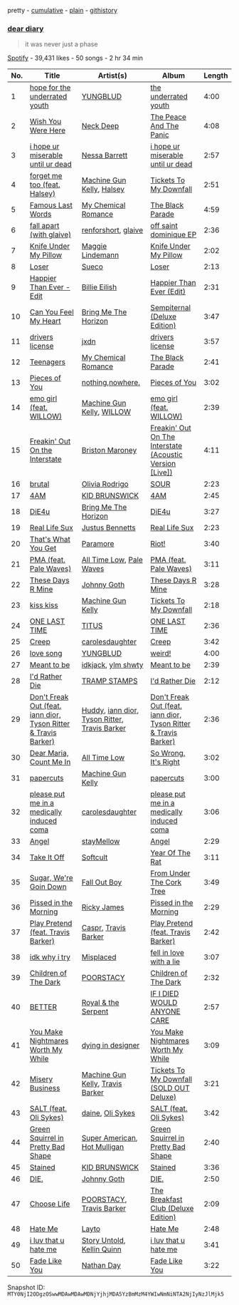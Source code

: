 pretty - [cumulative](/playlists/cumulative/37i9dQZF1DX1vEe0OWx8Fn.md) - [plain](/playlists/plain/37i9dQZF1DX1vEe0OWx8Fn) - [githistory](https://github.githistory.xyz/mackorone/spotify-playlist-archive/blob/main/playlists/plain/37i9dQZF1DX1vEe0OWx8Fn)

### [dear diary](https://open.spotify.com/playlist/37i9dQZF1DX1vEe0OWx8Fn)

> it was never just a phase

[Spotify](https://open.spotify.com/user/spotify) - 39,431 likes - 50 songs - 2 hr 34 min

| No. | Title | Artist(s) | Album | Length |
|---|---|---|---|---|
| 1 | [hope for the underrated youth](https://open.spotify.com/track/24qhW8fqWyrMHqkBfM2HPk) | [YUNGBLUD](https://open.spotify.com/artist/6Ad91Jof8Niiw0lGLLi3NW) | [the underrated youth](https://open.spotify.com/album/0kGTcfwQC5nlsubgxUXdwP) | 4:00 |
| 2 | [Wish You Were Here](https://open.spotify.com/track/4Ssi6tKwrTHi5qvDndrZRP) | [Neck Deep](https://open.spotify.com/artist/2TM0qnbJH4QPhGMCdPt7fH) | [The Peace And The Panic](https://open.spotify.com/album/76NbbdvTc4yP50p5m4u9H3) | 4:08 |
| 3 | [i hope ur miserable until ur dead](https://open.spotify.com/track/4ka1FkKAMde6dQAFFMXKac) | [Nessa Barrett](https://open.spotify.com/artist/7pwufEBGfggjoI8twqlsmQ) | [i hope ur miserable until ur dead](https://open.spotify.com/album/3dv1xXXFHlv3WNSNsSZ93d) | 2:57 |
| 4 | [forget me too \(feat\. Halsey\)](https://open.spotify.com/track/1VSuFS7PahCN3SWbOcQ98m) | [Machine Gun Kelly](https://open.spotify.com/artist/6TIYQ3jFPwQSRmorSezPxX), [Halsey](https://open.spotify.com/artist/26VFTg2z8YR0cCuwLzESi2) | [Tickets To My Downfall](https://open.spotify.com/album/57lgFncHBYu5E3igZnuCJK) | 2:51 |
| 5 | [Famous Last Words](https://open.spotify.com/track/2d6m2F4I7wCuAKtSsdhh83) | [My Chemical Romance](https://open.spotify.com/artist/7FBcuc1gsnv6Y1nwFtNRCb) | [The Black Parade](https://open.spotify.com/album/0FZK97MXMm5mUQ8mtudjuK) | 4:59 |
| 6 | [fall apart \(with glaive\)](https://open.spotify.com/track/6vOY0h3OyLLSXouDtP6FkN) | [renforshort](https://open.spotify.com/artist/3GYvf7puxwkr51EYoD9E7D), [glaive](https://open.spotify.com/artist/4cJKDGSv4Dz9QycXYmo565) | [off saint dominique EP](https://open.spotify.com/album/5BxlFXGHkjDUMCRAGpVyHD) | 2:36 |
| 7 | [Knife Under My Pillow](https://open.spotify.com/track/2yRxBRlE7bdXNuuc6zyWLe) | [Maggie Lindemann](https://open.spotify.com/artist/0uGk2czvcpWQA383Im6ajf) | [Knife Under My Pillow](https://open.spotify.com/album/5jZhlWwNB1ySnmHxvbXcoP) | 2:02 |
| 8 | [Loser](https://open.spotify.com/track/1GAIibUEoZjvG4QsrabVWc) | [Sueco](https://open.spotify.com/artist/4iDroUFo89Y7YBsdDTBmTD) | [Loser](https://open.spotify.com/album/05FrlFmadVg3IuRnYp3Of5) | 2:13 |
| 9 | [Happier Than Ever \- Edit](https://open.spotify.com/track/32BeYxKPrig1LefHsC0Xuo) | [Billie Eilish](https://open.spotify.com/artist/6qqNVTkY8uBg9cP3Jd7DAH) | [Happier Than Ever \(Edit\)](https://open.spotify.com/album/2kzPJWrTjVKEYWWhowXLnz) | 2:31 |
| 10 | [Can You Feel My Heart](https://open.spotify.com/track/1PInWkBARsxLyouDqa2GtF) | [Bring Me The Horizon](https://open.spotify.com/artist/1Ffb6ejR6Fe5IamqA5oRUF) | [Sempiternal \(Deluxe Edition\)](https://open.spotify.com/album/4dhfdOEUI4tfqwdgouFTQA) | 3:47 |
| 11 | [drivers license](https://open.spotify.com/track/6H7RUDjmjiGV4I9hE24Kk5) | [jxdn](https://open.spotify.com/artist/6Y64EaNqpqcZYTgs4c76gF) | [drivers license](https://open.spotify.com/album/0Hi8bTOS35xZM0zZ6S89hT) | 3:57 |
| 12 | [Teenagers](https://open.spotify.com/track/7j31rVgGX9Q2blT92VBEA0) | [My Chemical Romance](https://open.spotify.com/artist/7FBcuc1gsnv6Y1nwFtNRCb) | [The Black Parade](https://open.spotify.com/album/0FZK97MXMm5mUQ8mtudjuK) | 2:41 |
| 13 | [Pieces of You](https://open.spotify.com/track/7CGz9zQ07qHQbqMemymj1h) | [nothing,nowhere.](https://open.spotify.com/artist/7FngGIEGgN3Iwauw1MvO4P) | [Pieces of You](https://open.spotify.com/album/5KYKGnxBPkx9dh3NpHfL84) | 3:02 |
| 14 | [emo girl \(feat\. WILLOW\)](https://open.spotify.com/track/2AAyBZmMVZSZfgzXRYJOWQ) | [Machine Gun Kelly](https://open.spotify.com/artist/6TIYQ3jFPwQSRmorSezPxX), [WILLOW](https://open.spotify.com/artist/3rWZHrfrsPBxVy692yAIxF) | [emo girl \(feat\. WILLOW\)](https://open.spotify.com/album/1BnZXtDOHSW7tx72fPAhyA) | 2:39 |
| 15 | [Freakin' Out On the Interstate](https://open.spotify.com/track/0awZwmlC6pxH65KTZpadmX) | [Briston Maroney](https://open.spotify.com/artist/7vtSUU3zpHeYJfX6BPNrJd) | [Freakin' Out On The Interstate \(Acoustic Version \[Live\]\)](https://open.spotify.com/album/0dXQf9UooGFoxLamqfkURl) | 4:11 |
| 16 | [brutal](https://open.spotify.com/track/6SRsiMl7w1USE4mFqrOhHC) | [Olivia Rodrigo](https://open.spotify.com/artist/1McMsnEElThX1knmY4oliG) | [SOUR](https://open.spotify.com/album/6s84u2TUpR3wdUv4NgKA2j) | 2:23 |
| 17 | [4AM](https://open.spotify.com/track/1CvxFREecMxuwaFIhSaaaL) | [KID BRUNSWICK](https://open.spotify.com/artist/4QxIol1JzAa4ePmDytv0e4) | [4AM](https://open.spotify.com/album/1MDN5NQ57OPN6xlpBCS1Ej) | 2:45 |
| 18 | [DiE4u](https://open.spotify.com/track/2gT72HL4Y84K2Mle3miAMJ) | [Bring Me The Horizon](https://open.spotify.com/artist/1Ffb6ejR6Fe5IamqA5oRUF) | [DiE4u](https://open.spotify.com/album/4L4TlrXB94790rqWBprweP) | 3:27 |
| 19 | [Real Life Sux](https://open.spotify.com/track/5vddPg2RoRtqLwg3Pz3aI6) | [Justus Bennetts](https://open.spotify.com/artist/4PcesEvU9iICf7dwNt5B3l) | [Real Life Sux](https://open.spotify.com/album/0ZN9lMxI4jNT69TMVfCSjg) | 2:23 |
| 20 | [That's What You Get](https://open.spotify.com/track/0UY4FvG4f9JI6kBR1BlWrZ) | [Paramore](https://open.spotify.com/artist/74XFHRwlV6OrjEM0A2NCMF) | [Riot!](https://open.spotify.com/album/3UoOO8m0oxxvUHXUKf3qcZ) | 3:40 |
| 21 | [PMA \(feat\. Pale Waves\)](https://open.spotify.com/track/52BHuLFKoBemaQ1oOPFhFZ) | [All Time Low](https://open.spotify.com/artist/46gyXjRIvN1NL1eCB8GBxo), [Pale Waves](https://open.spotify.com/artist/0wOej91SVqB1zcYkW6xUtA) | [PMA \(feat\. Pale Waves\)](https://open.spotify.com/album/2Q6u1VzybZKzXfPMPQkyuz) | 3:11 |
| 22 | [These Days R Mine](https://open.spotify.com/track/42WeNaMfqmoMW5BZR43v1z) | [Johnny Goth](https://open.spotify.com/artist/1ejkQAcOu9cl7kEbZ3Nb8b) | [These Days R Mine](https://open.spotify.com/album/2vkVLUruMBiiwHNv9bATTB) | 3:28 |
| 23 | [kiss kiss](https://open.spotify.com/track/69LvvkHnFFnX3d5eNObtMo) | [Machine Gun Kelly](https://open.spotify.com/artist/6TIYQ3jFPwQSRmorSezPxX) | [Tickets To My Downfall](https://open.spotify.com/album/57lgFncHBYu5E3igZnuCJK) | 2:18 |
| 24 | [ONE LAST TIME](https://open.spotify.com/track/4awR8pzDR0LhSmDyoy5lAJ) | [TITUS](https://open.spotify.com/artist/20U0ZkzluaLiHuPaG6eGRd) | [ONE LAST TIME](https://open.spotify.com/album/63F1wUrRm2pB8OWXCpQjgU) | 2:36 |
| 25 | [Creep](https://open.spotify.com/track/5nC2VyPxefp5EXVViTcz7S) | [carolesdaughter](https://open.spotify.com/artist/2hiq2iBnUik3mrOfEgRSpB) | [Creep](https://open.spotify.com/album/4C9Io2lIQJdBo9RH1XK8Gj) | 3:42 |
| 26 | [love song](https://open.spotify.com/track/0DZr4tVoYT3rUJzm9w15Lg) | [YUNGBLUD](https://open.spotify.com/artist/6Ad91Jof8Niiw0lGLLi3NW) | [weird!](https://open.spotify.com/album/1KsMhtT6PWdFuMCiNLvWmP) | 4:00 |
| 27 | [Meant to be](https://open.spotify.com/track/4ePuicjF5iE9ZBS8Rz6kRm) | [idkjack](https://open.spotify.com/artist/5KpPvlBtQQCf0Jt836PyJX), [ylm shwty](https://open.spotify.com/artist/3jUsUXS7J4xR3UbHUuy7th) | [Meant to be](https://open.spotify.com/album/5Fpq5kAfeuNJHbMeDXlof8) | 2:39 |
| 28 | [I'd Rather Die](https://open.spotify.com/track/3SGh7q0XBepaclCgzlC97M) | [TRAMP STAMPS](https://open.spotify.com/artist/27dC1hPiY4d4MVVFyBSC9W) | [I'd Rather Die](https://open.spotify.com/album/5UUVtZ1eiN1aXTWNk2sJOW) | 2:12 |
| 29 | [Don't Freak Out \(feat\. iann dior, Tyson Ritter & Travis Barker\)](https://open.spotify.com/track/6Tb41xQxfkhpuJOkaWNTMV) | [Huddy](https://open.spotify.com/artist/3BxsweDMcgp9gNWmG40u6f), [iann dior](https://open.spotify.com/artist/6ASri4ePR7RlsvIQgWPJpS), [Tyson Ritter](https://open.spotify.com/artist/683FoiwWxywQus0rfoml0x), [Travis Barker](https://open.spotify.com/artist/4exLIFE8sISLr28sqG1qNX) | [Don't Freak Out \(feat\. iann dior, Tyson Ritter & Travis Barker\)](https://open.spotify.com/album/6tZI7NswQRx6ufyTpkzu5c) | 2:36 |
| 30 | [Dear Maria, Count Me In](https://open.spotify.com/track/0J69x3mqm7U6tBPKsjpsWR) | [All Time Low](https://open.spotify.com/artist/46gyXjRIvN1NL1eCB8GBxo) | [So Wrong, It's Right](https://open.spotify.com/album/7GcuimRczCCOblhJr0NgzD) | 3:02 |
| 31 | [papercuts](https://open.spotify.com/track/3nkW3TPQjBip1lER4h78NX) | [Machine Gun Kelly](https://open.spotify.com/artist/6TIYQ3jFPwQSRmorSezPxX) | [papercuts](https://open.spotify.com/album/0VRQaT37pbnZC6E7pkX0aQ) | 3:00 |
| 32 | [please put me in a medically induced coma](https://open.spotify.com/track/4MY8pe89WnW7xVOxUN4hmg) | [carolesdaughter](https://open.spotify.com/artist/2hiq2iBnUik3mrOfEgRSpB) | [please put me in a medically induced coma](https://open.spotify.com/album/2pPYJUCaxJTApLpglmBpaL) | 3:06 |
| 33 | [Angel](https://open.spotify.com/track/74Fdji9Eqzbyg6WCAxT0VB) | [stayMellow](https://open.spotify.com/artist/6RhEqjb8lmpdjfU0oqCilk) | [Angel](https://open.spotify.com/album/7l2L7VOyM6rudAFqDb46Gy) | 2:29 |
| 34 | [Take It Off](https://open.spotify.com/track/5xtSnYsevveWRiYmKTnxWS) | [Softcult](https://open.spotify.com/artist/13pYXGtaLO9d06VrXX4Aw0) | [Year Of The Rat](https://open.spotify.com/album/2wqVGl7R2cfwaZecFLTGIm) | 3:11 |
| 35 | [Sugar, We're Goin Down](https://open.spotify.com/track/2TfSHkHiFO4gRztVIkggkE) | [Fall Out Boy](https://open.spotify.com/artist/4UXqAaa6dQYAk18Lv7PEgX) | [From Under The Cork Tree](https://open.spotify.com/album/5nkUSlIhtoJZMOUlB0sNCp) | 3:49 |
| 36 | [Pissed in the Morning](https://open.spotify.com/track/3cKgffGir3V6y0iGR75KHT) | [Ricky James](https://open.spotify.com/artist/2mddthoxlzJ8mx06iAENrC) | [Pissed in the Morning](https://open.spotify.com/album/0Pprw9uYAGNPm9Y1Wh6Q1F) | 2:29 |
| 37 | [Play Pretend \(feat\. Travis Barker\)](https://open.spotify.com/track/2Dn2KgWEzKdmQEyDsOS1GU) | [Caspr](https://open.spotify.com/artist/6yZgSbQMnAFpQRgv7EMRzZ), [Travis Barker](https://open.spotify.com/artist/4exLIFE8sISLr28sqG1qNX) | [Play Pretend \(feat\. Travis Barker\)](https://open.spotify.com/album/0pePhzWZn37dt3aEcu1WSe) | 2:42 |
| 38 | [idk why i try](https://open.spotify.com/track/3wNJ2XMvz1DznBf5CVZbsj) | [Misplaced](https://open.spotify.com/artist/4LD3UeboJl9wKM6WyaaRMu) | [fell in love with a lie](https://open.spotify.com/album/7m9wfRDxzEXAsQugb5xd93) | 3:07 |
| 39 | [Children of The Dark](https://open.spotify.com/track/17bqduRY9LL8WWXtsSE1Kp) | [POORSTACY](https://open.spotify.com/artist/7vSY9HEreOqb1Llar3UC38) | [Children of The Dark](https://open.spotify.com/album/78MIA5qaj5wiJgE9pTA9py) | 2:32 |
| 40 | [BETTER](https://open.spotify.com/track/2QgZpszbkDWUYtf0Khmrge) | [Royal & the Serpent](https://open.spotify.com/artist/64EHXDoln95lnccszdPum0) | [IF I DIED WOULD ANYONE CARE](https://open.spotify.com/album/0Ze8BkvkvoZ9VmiIM7s2hQ) | 2:57 |
| 41 | [You Make Nightmares Worth My While](https://open.spotify.com/track/6XaD9vPHMsKwoZzpDqgdpH) | [dying in designer](https://open.spotify.com/artist/3QZxOYl5zlZtfigtXOZsfT) | [You Make Nightmares Worth My While](https://open.spotify.com/album/25TcgiaPnYca3HqgqPFpik) | 3:09 |
| 42 | [Misery Business](https://open.spotify.com/track/5YEHrYUjG9e0VPQLCp6vGo) | [Machine Gun Kelly](https://open.spotify.com/artist/6TIYQ3jFPwQSRmorSezPxX), [Travis Barker](https://open.spotify.com/artist/4exLIFE8sISLr28sqG1qNX) | [Tickets To My Downfall \(SOLD OUT Deluxe\)](https://open.spotify.com/album/13lMLnHs5qsmm687oRc3VC) | 3:21 |
| 43 | [SALT \(feat\. Oli Sykes\)](https://open.spotify.com/track/0cZ32X4hK23v585O8Wz6Yr) | [daine](https://open.spotify.com/artist/4lyCoxLN0aW7nJy5rec0tG), [Oli Sykes](https://open.spotify.com/artist/1UXEXWWOTTZNlyFapwHDbW) | [SALT \(feat\. Oli Sykes\)](https://open.spotify.com/album/7ByUUXiK8wox0Z76Ggj4Mz) | 3:42 |
| 44 | [Green Squirrel in Pretty Bad Shape](https://open.spotify.com/track/33r1jonOpYUyWrk30ZeKHj) | [Super American](https://open.spotify.com/artist/2rYqBfxSvw45tW4WP5drQ2), [Hot Mulligan](https://open.spotify.com/artist/1lKZzN2d4IqiEYxyECIEHI) | [Green Squirrel in Pretty Bad Shape](https://open.spotify.com/album/2062Jn4uaZQ67IhVqiviBj) | 2:40 |
| 45 | [Stained](https://open.spotify.com/track/28Fhh3sLYSeqXij1PM9wHW) | [KID BRUNSWICK](https://open.spotify.com/artist/4QxIol1JzAa4ePmDytv0e4) | [Stained](https://open.spotify.com/album/4HLLeKI7DK3PXDT9OSCzgy) | 3:36 |
| 46 | [DIE.](https://open.spotify.com/track/2eG73ReC02zztM4ll0EFqi) | [Johnny Goth](https://open.spotify.com/artist/1ejkQAcOu9cl7kEbZ3Nb8b) | [DIE.](https://open.spotify.com/album/4iSdfXtUE3ur5UHJqjI4FB) | 2:50 |
| 47 | [Choose Life](https://open.spotify.com/track/64bFcGOGHhAtNtYzneEDJV) | [POORSTACY](https://open.spotify.com/artist/7vSY9HEreOqb1Llar3UC38), [Travis Barker](https://open.spotify.com/artist/4exLIFE8sISLr28sqG1qNX) | [The Breakfast Club \(Deluxe Edition\)](https://open.spotify.com/album/2TdlMuVGZfRMgPvB467tu2) | 2:09 |
| 48 | [Hate Me](https://open.spotify.com/track/1Lk13k8L1NPszPjKoNio3G) | [Layto](https://open.spotify.com/artist/0MqXw0plXKIaJtM342hIag) | [Hate Me](https://open.spotify.com/album/1XTGnMBP75w3lVdfWYIi4c) | 2:48 |
| 49 | [i luv that u hate me](https://open.spotify.com/track/4yqasUJVWKsy3sUr3fDFzx) | [Story Untold](https://open.spotify.com/artist/0BOXARfvlX6FdiyMJUUn1Z), [Kellin Quinn](https://open.spotify.com/artist/3M9XAM57a4qFz3v6Lq27t2) | [i luv that u hate me](https://open.spotify.com/album/0ry0pZr2APTC3hwSZuOk65) | 3:41 |
| 50 | [Fade Like You](https://open.spotify.com/track/2yXoRYmBSAbC9d3CR0bcO6) | [Nathan Day](https://open.spotify.com/artist/3kEC0PwfYf8pGHiKFQk8OX) | [Fade Like You](https://open.spotify.com/album/3FBX5yD3RbFuIIP142i6oB) | 3:22 |

Snapshot ID: `MTY0NjI2ODgzOSwwMDAwMDAwMDNjYjhjMDA5YzBmMzM4YWIwNmNiNTA2NjIyNzJlMjk5`
